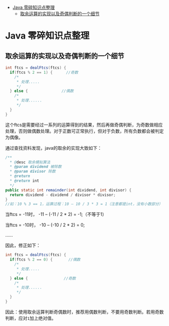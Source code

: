 - [Java 零碎知识点整理](#java-%E9%9B%B6%E7%A2%8E%E7%9F%A5%E8%AF%86%E7%82%B9%E6%95%B4%E7%90%86)
  - [取余运算的实现以及奇偶判断的一个细节](#%E5%8F%96%E4%BD%99%E8%BF%90%E7%AE%97%E7%9A%84%E5%AE%9E%E7%8E%B0%E4%BB%A5%E5%8F%8A%E5%A5%87%E5%81%B6%E5%88%A4%E6%96%AD%E7%9A%84%E4%B8%80%E4%B8%AA%E7%BB%86%E8%8A%82)

# Java 零碎知识点整理

## 取余运算的实现以及奇偶判断的一个细节

```java
int ftcs = dealFtcs(ftcs) {
  if(ftcs % 2 == 1) {      //奇数
    /*
     * 处理.....
     */
  } else {        　　　  //偶数
    /*
     * 处理......
     */
  }
}
```
这个ftcs是需要经过一系列的运算得到的结果，然后再做奇偶判断，为奇数做相应处理，否则做偶数处理。对于正数可正常执行，但对于负数，所有负数都会被判定为偶像。

通过查找资料发现，java的取余的实现大致如下：
```java
/**
  * @desc 取余模拟算法
  * @param dividend 被除数
  * @param divisor 除数
  * @return
  * @return int
  */
public static int remainder(int dividend, int divisor) {
  return dividend - dividend / divisor * divisor;
}
//如：10 % 3 == 1，运算过程：10 – 10 / 3 * 3 = 1（注意都是int，没有小数部分）
```
当ftcs = -11时， -11 – (-11 / 2 * 2) = -1;（不等于1）

当ftcs = -10时， -10 – (-10 / 2 * 2) = 0;

……

因此，修正如下：
```java
int ftcs = dealFtcs(ftcs) {
  if(ftcs % 2 == 0) {       //偶数
    /*
     * 处理.....
     */
  } else {        　　　   //奇数
    /*
     * 处理......
     */
  }
}
```
因此：使用取余运算判断奇偶数时，推荐用偶数判断，不要用奇数判断。若用奇数判断，应对`1`加上绝对值。

